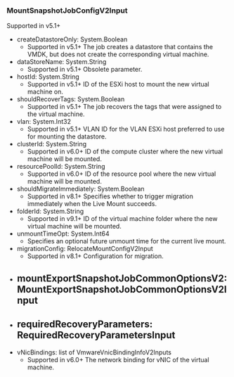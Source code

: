 ### MountSnapshotJobConfigV2Input
Supported in v5.1+

- createDatastoreOnly: System.Boolean
  - Supported in v5.1+
      The job creates a datastore that contains the VMDK, but does not create the corresponding virtual machine.
- dataStoreName: System.String
  - Supported in v5.1+
      Obsolete parameter.
- hostId: System.String
  - Supported in v5.1+
      ID of the ESXi host to mount the new virtual machine on.
- shouldRecoverTags: System.Boolean
  - Supported in v5.1+
      The job recovers the tags that were assigned to the virtual machine.
- vlan: System.Int32
  - Supported in v5.1+
      VLAN ID for the VLAN ESXi host preferred to use for mounting the datastore.
- clusterId: System.String
  - Supported in v6.0+
      ID of the compute cluster where the new virtual machine will be mounted.
- resourcePoolId: System.String
  - Supported in v6.0+
      ID of the resource pool where the new virtual machine will be mounted.
- shouldMigrateImmediately: System.Boolean
  - Supported in v8.1+
      Specifies whether to trigger migration immediately when the Live Mount succeeds.
- folderId: System.String
  - Supported in v9.1+
      ID of the virtual machine folder where the new virtual machine will be mounted.
- unmountTimeOpt: System.Int64
  - Specifies an optional future unmount time for the current live mount.
- migrationConfig: RelocateMountConfigV2Input
  - Supported in v8.1+
      Configuration for migration.
- mountExportSnapshotJobCommonOptionsV2: MountExportSnapshotJobCommonOptionsV2Input
  - 
- requiredRecoveryParameters: RequiredRecoveryParametersInput
  - 
- vNicBindings: list of VmwareVnicBindingInfoV2Inputs
  - Supported in v6.0+
      The network binding for vNIC of the virtual machine.
